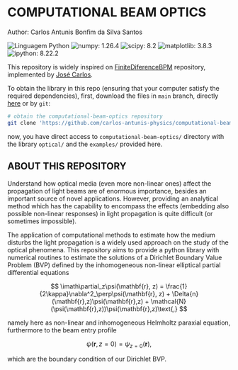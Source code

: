 # COMPUTATIONAL BEAM OPTICS

Author: Carlos Antunis Bonfim da Silva Santos

![Linguagem Python](https://img.shields.io/badge/Linguagem%20Python-3572A5?style=plastic)
![numpy: 1.26.4](https://img.shields.io/badge/numpy-1.26.4-green?style=plastic)
![scipy: 8.2](https://img.shields.io/badge/scipy-8.2-green?style=plastic)
![matplotlib: 3.8.3](https://img.shields.io/badge/matplotlib-3.8.3-green?style=plastic)
![ipython: 8.22.2](https://img.shields.io/badge/ipython-8.22.2-green?style=plastic)

This repository is widely inspired on [FiniteDiferenceBPM](https://github.com/Windier/FiniteDifferenceBPM) repository, implemented by [José Carlos](https://github.com/Windier).

To obtain the library in this repo (ensuring that your computer satisfy the required dependencies), first, download the files in `main` branch, directly [here](https://github.com/carlos-antunis-physics/computational-beam-optics/archive/refs/heads/main.zip) or by `git`:

```bash
# obtain the computational-beam-optics repository
git clone 'https://github.com/carlos-antunis-physics/computational-beam-optics.git'
```

now, you have direct access to `computational-beam-optics/` directory with the library `optical/` and the `examples/` provided here.

## ABOUT THIS REPOSITORY

Understand how optical media (even more non-linear ones) affect the propagation of light beams are of enormous importance, besides an important source of novel applications. However, providing an analytical method which has the capability to encompass the effects (embedding also possible non-linear responses) in light propagation is quite difficult (or sometimes impossible).

The application of computational methods to estimate how the medium disturbs the light propagation is a widely used approach on the study of the optical phenomena. This repository aims to provide a python library with numerical routines to estimate the solutions of a Dirichlet Boundary Value Problem (BVP) defined by the inhomogeneous non-linear elliptical partial differential equations

$$
    \imath\partial_z\psi(\mathbf{r}, z) = \frac{1}{2\kappa}\nabla^2_\perp\psi(\mathbf{r}, z) + \Delta{n}(\mathbf{r},z)\psi(\mathbf{r},z) + \mathcal{N}(\psi(\mathbf{r},z))\psi(\mathbf{r},z)\text{,}
$$

namely here as non-linear and inhomogeneous Helmholtz paraxial equation, furthermore to the beam entry profile

$$
    \psi(\mathbf{r}, z = 0) = \psi_{z = 0}(\mathbf{r})\text{,}
$$

which are the boundary condition of our Dirichlet BVP.
